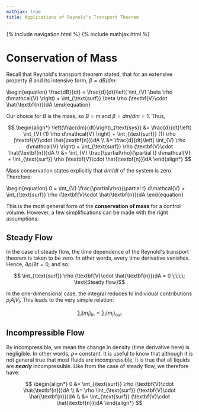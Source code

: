 ```yaml
---
mathjax: true
title: Applications of Reynold's Transport Theorem
---
```

{% include navigation.html %}
{% include mathjax.html %}

# Conservation of Mass

Recall that Reynold's transport theorem stated, that for an extensive property $B$ and its intensive form, $\beta = dB/dm$:

\begin{equation} \frac{dB}{dt} = \frac{d}{dt}\left( \int_{V} \beta \rho d\mathcal{V} \right) + \int_{\text{surf}} \beta \rho (\textbf{V}\cdot \hat{\textbf{n}})dA \end{equation}

Our choice for $B$ is the mass, so $B=m$ and $\beta=dm/dm=1$. Thus,

$$ \begin{align*} \left(\frac{dm}{dt}\right)_{\text{sys}} &= \frac{d}{dt}\left( \int_{V} (1) \rho d\mathcal{V} \right) + \int_{\text{surf}} (1) \rho (\textbf{V}\cdot \hat{\textbf{n}})dA \\
&= \frac{d}{dt}\left( \int_{V} \rho d\mathcal{V} \right) + \int_{\text{surf}} \rho (\textbf{V}\cdot \hat{\textbf{n}})dA \\
&= \int_{V} \frac{\partial\rho}{\partial t} d\mathcal{V} + \int_{\text{surf}} \rho (\textbf{V}\cdot \hat{\textbf{n}})dA \end{align*} $$

Mass conservation states explicitly that $dm/dt$ of the system is zero. Therefore:

\begin{equation} 0 = \int_{V} \frac{\partial\rho}{\partial t} d\mathcal{V} + \int_{\text{surf}} \rho (\textbf{V}\cdot \hat{\textbf{n}})dA \end{equation}

This is the most general form of the **conservation of mass** for a control volume. However, a few simplifications can be made with the right assumptions.

## Steady Flow

In the case of steady flow, the time dependence of the Reynold's transport theorem is taken to be zero. In other words, every time derivative vanishes. Hence, $\partial \rho /\partial t = 0$, and so:

$$ \int_{\text{surf}} \rho (\textbf{V}\cdot \hat{\textbf{n}})dA = 0 \;\;\;\; \text{Steady flow}$$

In the one-dimensional case, the integral reduces to individual contributions $\rho_{i}A_{i}V_{i}$. This leads to the very simple relation:

$$ \sum_{i} (\dot{m}_{i})_{\text{in}} = \sum_{i} (\dot{m}_{i})_{\text{out}} $$

## Incompressible Flow

By incompressible, we mean the change in density (time derivative here) is negligible. In other words, $\rho \approx$ constant. It is useful to know that although it is not general true that most fluids are incompressible, it is true that all liquids are ***nearly*** incompressible. Like from the case of steady flow, we therefore have:

$$ \begin{align*} 0 &= \int_{\text{surf}} \rho (\textbf{V}\cdot \hat{\textbf{n}})dA \\
&= \rho \int_{\text{surf}} (\textbf{V}\cdot \hat{\textbf{n}})dA \\
&= \int_{\text{surf}} (\textbf{V}\cdot \hat{\textbf{n}})dA \end{align*} $$


